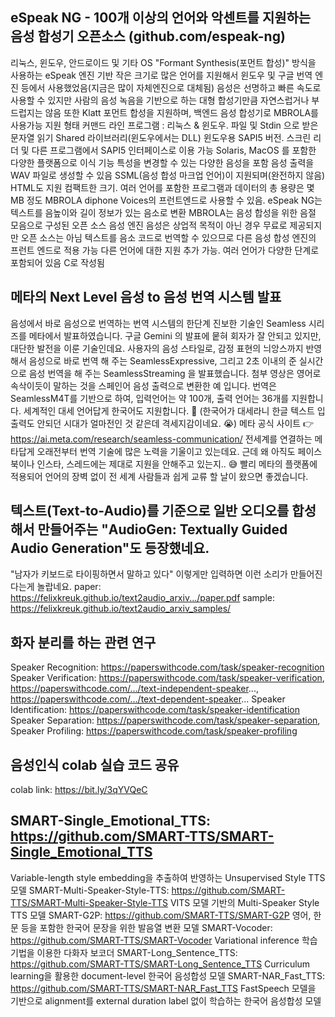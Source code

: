## eSpeak NG - 100개 이상의 언어와 악센트를 지원하는 음성 합성기 오픈소스 (github.com/espeak-ng)
리눅스, 윈도우, 안드로이드 및 기타 OS
"Formant Synthesis(포먼트 합성)" 방식을 사용하는 eSpeak 엔진 기반
작은 크기로 많은 언어를 지원해서 윈도우 및 구글 번역 엔진 등에서 사용했었음(지금은 많이 자체엔진으로 대체됨)
음성은 선명하고 빠른 속도로 사용할 수 있지만 사람의 음성 녹음을 기반으로 하는 대형 합성기만큼 자연스럽거나 부드럽지는 않음
또한 Klatt 포먼트 합성을 지원하며, 백엔드 음성 합성기로 MBROLA를 사용가능
지원 형태
커맨드 라인 프로그램 : 리눅스 & 윈도우. 파일 및 Stdin 으로 받은 문자열 읽기
Shared 라이브러리(윈도우에서는 DLL)
윈도우용 SAPI5 버전. 스크린 리더 및 다른 프로그램에서 SAPI5 인터페이스로 이용 가능
Solaris, MacOS 를 포함한 다양한 플랫폼으로 이식
기능
특성을 변경할 수 있는 다양한 음성을 포함
음성 출력을 WAV 파일로 생성할 수 있음
SSML(음성 합성 마크업 언어)이 지원되며(완전하지 않음) HTML도 지원
컴팩트한 크기. 여러 언어를 포함한 프로그램과 데이터의 총 용량은 몇 MB 정도
MBROLA diphone Voices의 프런트엔드로 사용할 수 있음. eSpeak NG는 텍스트를 음높이와 길이 정보가 있는 음소로 변환
MBROLA는 음성 합성을 위한 음절 모음으로 구성된 오픈 소스 음성 엔진
음성은 상업적 목적이 아닌 경우 무료로 제공되지만 오픈 소스는 아님
텍스트를 음소 코드로 번역할 수 있으므로 다른 음성 합성 엔진의 프런트 엔드로 적용 가능
다른 언어에 대한 지원 추가 가능. 여러 언어가 다양한 단계로 포함되어 있음
C로 작성됨

## 메타의 Next Level 음성 to 음성 번역 시스템 발표
음성에서 바로 음성으로 번역하는 번역 시스템의 한단계 진보한 기술인 Seamless 시리즈를 메타에서 발표하였습니다.
구글 Gemini 의 발표에 뭍혀 회자가 잘 안되고 있지만, 대단한 발전을 이룬 기술인데요.
사용자의 음성 스타일로, 감정 표현의 늬앙스까지 반영해서 음성으로 바로 번역 해 주는 SeamlessExpressive, 그리고  2초 이내의 준 실시간으로 음성 번역을 해 주는 SeamlessStreaming 을 발표했습니다.
첨부 영상은 영어로 속삭이듯이 말하는 것을 스페인어 음성 출력으로 변환한 예 입니다.
번역은 SeamlessM4T를 기반으로 하여, 입력언어는 약 100개, 출력 언어는 36개를 지원합니다. 세계적인 대세 언어답게 한국어도 지원합니다. 🤗 (한국어가 대세라니 한글 텍스트 입출력도 안되던 시대가 얼마전인 것 같은데 격세지감이네요. 😭)
메타 공식 사이트 👉 https://ai.meta.com/research/seamless-communication/
전세계를 연결하는 메타답게 오래전부터 번역 기술에 많은 노력을 기울이고 있는데요. 근데 왜 아직도 페이스북이나 인스타, 스레드에는 제대로 지원을 안해주고 있는지.. 😅 빨리 메타의 플랫폼에 적용되어 언어의 장벽 없이 전 세계 사람들과 쉽게 교류 할 날이 왔으면 좋겠습니다.

## 텍스트(Text-to-Audio)를 기준으로 일반 오디오를 합성해서 만들어주는 "AudioGen: Textually Guided Audio Generation"도 등장했네요. 
"남자가 키보드로 타이핑하면서 말하고 있다" 이렇게만 입력하면 이런 소리가 만들어진다는게 놀랍네요. 
paper: https://felixkreuk.github.io/text2audio_arxiv.../paper.pdf
sample: https://felixkreuk.github.io/text2audio_arxiv_samples/

## 화자 분리를 하는 관련 연구
Speaker Recognition: https://paperswithcode.com/task/speaker-recognition
Speaker Verification: https://paperswithcode.com/task/speaker-verification, https://paperswithcode.com/.../text-independent-speaker..., https://paperswithcode.com/.../text-dependent-speaker...
Speaker Identification: https://paperswithcode.com/task/speaker-identification
Speaker Separation: https://paperswithcode.com/task/speaker-separation,
Speaker Profiling: https://paperswithcode.com/task/speaker-profiling

## 음성인식 colab 실습 코드 공유
colab link: https://bit.ly/3qYVQeC

## SMART-Single_Emotional_TTS: https://github.com/SMART-TTS/SMART-Single_Emotional_TTS
Variable-length style embedding을 추출하여 반영하는 Unsupervised Style TTS 모델
SMART-Multi-Speaker-Style-TTS: https://github.com/SMART-TTS/SMART-Multi-Speaker-Style-TTS
VITS 모델 기반의 Multi-Speaker Style TTS 모델
SMART-G2P: https://github.com/SMART-TTS/SMART-G2P
영어, 한문 등을 포함한 한국어 문장을 위한 발음열 변환 모델
SMART-Vocoder: https://github.com/SMART-TTS/SMART-Vocoder
Variational inference 학습 기법을 이용한 다화자 보코더
SMART-Long_Sentence_TTS: https://github.com/SMART-TTS/SMART-Long_Sentence_TTS
Curriculum learning을 활용한 document-level 한국어 음성합성 모델
SMART-NAR_Fast_TTS: https://github.com/SMART-TTS/SMART-NAR_Fast_TTS
FastSpeech 모델을 기반으로 alignment를 external duration label 없이 학습하는 한국어 음성합성 모델
